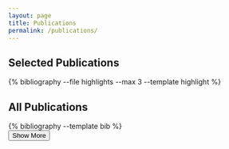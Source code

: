 ```yaml
---
layout: page
title: Publications
permalink: /publications/
---
```


<!-- container for the highlighted publications -->
<!-- styling for bibliography is done in _layouts/highlight.html -->
<!-- 
  jekyll scholar inserts ol and li tags automatically. Styling for these is done in
  assets/css/style.css and are selected via the highlighted-publications container
-->
<h2 class="text-2xl text-secondary-600 font-semibold pb-12">Selected Publications</h2>
<div id="highlighted-publications-container" class="pb-24">
  {% bibliography --file highlights --max 3 --template highlight %}
</div>

<h2 class="text-2xl text-secondary-600 font-semibold pb-12">All Publications</h2>
<!-- styling for bibliography is done in _layouts/bib.html -->
<!-- to add publications, edit the _bibliography/papers.bib file-->
<div id="publication-container">
  {% bibliography --template bib %}
</div>


<!-- "Show More" button -->
<div id="show-more-container">
    <button class="bg-primary-500 hover:bg-primary-700 text-white font-semibold py-2 px-4 rounded-lg shadow-md" id="show-more-btn">
  Show More
</button>
</div>


<!-- Show more items when the button is clicked -->
<script>
document.addEventListener('DOMContentLoaded', function() {
    const publicationContainer = document.getElementById('publication-container');
    const showMoreBtn = document.getElementById('show-more-btn');
    let numItemsToShow = 10; // Number of items to reveal each time

    if (showMoreBtn && publicationContainer) {
        function showMoreItems() {
        let hiddenItems = publicationContainer.querySelectorAll('.hidden');
        let totalHiddenItems = hiddenItems.length;

        const itemsToReveal = Math.min(numItemsToShow, totalHiddenItems);
        for (let i = 0; i < itemsToReveal; i++) {
            hiddenItems[i].classList.remove('hidden');
        }
        totalHiddenItems -= numItemsToShow
        // Hide the "Show More" button if all items are revealed
        if (totalHiddenItems <= 0) {
            showMoreBtn.style.display = 'none';
        }
    }
    showMoreBtn.addEventListener('click', showMoreItems);
    // click once on page load
    showMoreItems();
  }
});
</script>